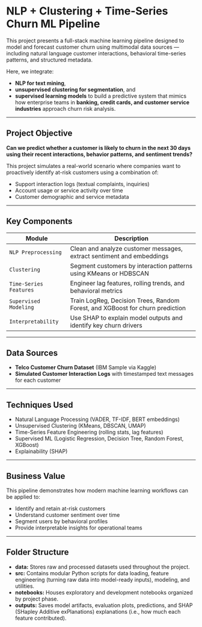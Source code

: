 # NLP + Clustering + Time-Series Churn ML Pipeline

This project presents a full-stack machine learning pipeline designed to model and forecast customer churn using multimodal data sources — including natural language customer interactions, behavioral time-series patterns, and structured metadata.

Here, we  integrate:
- **NLP for text mining**,
- **unsupervised clustering for segmentation**, and
- **supervised learning models** to build a predictive system that mimics how enterprise teams in **banking, credit cards, and customer service industries** approach churn risk analysis.

---

## Project Objective

**Can we predict whether a customer is likely to churn in the next 30 days using their recent interactions, behavior patterns, and sentiment trends?**

This project simulates a real-world scenario where companies want to proactively identify at-risk customers using a combination of:
- Support interaction logs (textual complaints, inquiries)
- Account usage or service activity over time
- Customer demographic and service metadata

---

## Key Components

| Module | Description |
|--------|-------------|
| `NLP Preprocessing` | Clean and analyze customer messages, extract sentiment and embeddings |
| `Clustering` | Segment customers by interaction patterns using KMeans or HDBSCAN |
| `Time-Series Features` | Engineer lag features, rolling trends, and behavioral metrics |
| `Supervised Modeling` | Train LogReg, Decision Trees, Random Forest, and XGBoost for churn prediction |
| `Interpretability` | Use SHAP to explain model outputs and identify key churn drivers |

---

## Data Sources

- **Telco Customer Churn Dataset** (IBM Sample via Kaggle)  
- **Simulated Customer Interaction Logs** with timestamped text messages for each customer

---

## Techniques Used

- Natural Language Processing (VADER, TF-IDF, BERT embeddings)
- Unsupervised Clustering (KMeans, DBSCAN, UMAP)
- Time-Series Feature Engineering (rolling stats, lag features)
- Supervised ML (Logistic Regression, Decision Tree, Random Forest, XGBoost)
- Explainability (SHAP)

---

##  Business Value

This pipeline demonstrates how modern machine learning workflows can be applied to:
- Identify and retain at-risk customers
- Understand customer sentiment over time
- Segment users by behavioral profiles
- Provide interpretable insights for operational teams

---

## Folder Structure
- **data:** Stores raw and processed datasets used throughout the project.
- **src:** Contains modular Python scripts for data loading, feature engineering (turning raw data into model-ready inputs), modeling, and utilities.
- **notebooks:** Houses exploratory and development notebooks organized by project phase.
- **outputs:** Saves model artifacts, evaluation plots, predictions, and SHAP (SHapley Additive exPlanations) explanations (i.e., how much each feature contributed).


